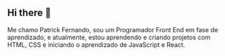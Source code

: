 ## Hi there 👋

Me chamo Patrick Fernando, sou um Programador Front End em fase de aprendizado, e atualmente, estou aprendendo e criando projetos com HTML, CSS e iniciando o aprendizado de JavaScript e React.
